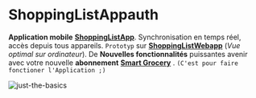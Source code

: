 # ShoppingListAppauth
**Application mobile** **[ShoppingListApp](https://github.com/paguielng/ShoppingListApp/)**. Synchronisation en temps réel, accès depuis tous appareils. 
`Prototyp` sur **[ShoppingListWebapp](https://shoppiweb.netlify.app/)** 
(*Vue optimal sur ordinateur*). De **Nouvelles fonctionnalités** puissantes avenir avec votre nouvelle **abonnement**  **[Smart Grocery](https://grocerlistapp.netlify.app/)** . `(C'est pour faire fonctioner l'Application ;)`

![just-the-basics](https://github.com/paguielng/ShoppingListCloud/blob/main/images/shopplistapp.jpg)
